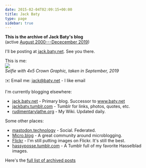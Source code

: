 ```yaml
---
date: 2015-02-04T02:09:15+00:00
title: Jack Baty
type: page
sidebar: true
---
```


**This is the archive of Jack Baty's blog**  
(active [August 2000---Dececember 2019](https://www.baty.net/post/))

I'll be posting at [jack.baty.net](https://jack.baty.net/). See you there.

This is me:  
![](/img/selfie-4x5.jpg)  
_Selfie with 4x5 Crown Graphic, taken in September, 2019_

✉️ Email me: [jack@baty.net](mailto:jack@baty.net) - I like email

I'm currently blogging elsewhere:

* [jack.baty.net](https://jack.baty.net/) - Primary blog. Successor to www.baty.net
* [jackbaty.tumblr.com](https://jackbaty.tumblr.com) - Tumblr for links, photos, quotes, etc.
* [rudimentarylathe.org](https://rudimentarylathe.org) - My Wiki. Updated daily.


Some other places:

* [mastodon.technology](https://mastodon.technology/@jackbaty) - Social. Federated.
* [Micro.blog](https://micro.blog/jack) - A great community around microblogging.
* [Flickr](https://flickr.com/photos/jbaty) - I'm still putting images on Flickr. It's still the best.
* [hassyposse.tumblr.com](https://hassyposse.tumblr.com) - A Tumblr full of my favorite Hasselblad images.


Here's the [full list of archived posts](/post/)
